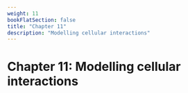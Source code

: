 ```yaml
---
weight: 11
bookFlatSection: false
title: "Chapter 11"
description: "Modelling cellular interactions"
---
```


# Chapter 11: Modelling cellular interactions

